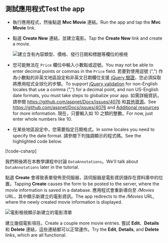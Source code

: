 
## <a name="test-the-app"></a><span data-ttu-id="b6df7-101">測試應用程式</span><span class="sxs-lookup"><span data-stu-id="b6df7-101">Test the app</span></span>

* <span data-ttu-id="b6df7-102">執行應用程式，然後點選 **Mvc Movie** 連結。</span><span class="sxs-lookup"><span data-stu-id="b6df7-102">Run the app and tap the **Mvc Movie** link.</span></span>
* <span data-ttu-id="b6df7-103">點選 **Create New** 連結，並建立電影。</span><span class="sxs-lookup"><span data-stu-id="b6df7-103">Tap the **Create New** link and create a movie.</span></span>

  ![建立含有內容類型、價格、發行日期和標題等欄位的檢視](../../tutorials/first-mvc-app/adding-model/_static/movies.png)

* <span data-ttu-id="b6df7-105">您可能無法在 `Price` 欄位中輸入小數點或逗號。</span><span class="sxs-lookup"><span data-stu-id="b6df7-105">You may not be able to enter decimal points or commas in the `Price` field.</span></span> <span data-ttu-id="b6df7-106">若要對使用逗號 (",") 作為小數點的非英文地區設定和非英文日期欄位支援 [jQuery 驗證](https://jqueryvalidation.org/)，您必須採取將應用程式全球化的步驟。</span><span class="sxs-lookup"><span data-stu-id="b6df7-106">To support [jQuery validation](https://jqueryvalidation.org/) for non-English locales that use a comma (",") for a decimal point, and non US-English date formats, you must take steps to globalize your app.</span></span> <span data-ttu-id="b6df7-107">如需詳細資訊，請參閱 https://github.com/aspnet/Docs/issues/4076 和[其他資源](#additional-resources)。</span><span class="sxs-lookup"><span data-stu-id="b6df7-107">See https://github.com/aspnet/Docs/issues/4076 and [Additional resources](#additional-resources) for more information.</span></span> <span data-ttu-id="b6df7-108">現在，只要輸入如 10 之類的整數。</span><span class="sxs-lookup"><span data-stu-id="b6df7-108">For now, just enter whole numbers like 10.</span></span>

<a name="displayformatdatelocal"></a>

* <span data-ttu-id="b6df7-109">在某些地區設定中，您需要指定日期格式。</span><span class="sxs-lookup"><span data-stu-id="b6df7-109">In some locales you need to specify the date format.</span></span> <span data-ttu-id="b6df7-110">請參閱下列強調顯示的程式碼。</span><span class="sxs-lookup"><span data-stu-id="b6df7-110">See the highlighted code below.</span></span>

[!code-csharp[](../../tutorials/first-mvc-app/start-mvc/sample/MvcMovie/Models/MovieDateFormat.cs?name=snippet_1&highlight=2,10)]

<span data-ttu-id="b6df7-111">我們稍後將在本教學課程中討論 `DataAnnotations`。</span><span class="sxs-lookup"><span data-stu-id="b6df7-111">We'll talk about `DataAnnotations` later in the tutorial.</span></span>

<span data-ttu-id="b6df7-112">點選 **Create** 會導致表單發佈至伺服器，該伺服器是電影資訊儲存在資料庫中的位置。</span><span class="sxs-lookup"><span data-stu-id="b6df7-112">Tapping **Create** causes the form to be posted to the server, where the movie information is saved in a database.</span></span> <span data-ttu-id="b6df7-113">應用程式會重新導向至 */Movies* URL，其中顯示新建立的電影資訊。</span><span class="sxs-lookup"><span data-stu-id="b6df7-113">The app redirects to the */Movies* URL, where the newly created movie information is displayed.</span></span>

![電影檢視顯示新建立的電影清單](../../tutorials/first-mvc-app/adding-model/_static/h.png)

<span data-ttu-id="b6df7-115">建立幾個電影項目。</span><span class="sxs-lookup"><span data-stu-id="b6df7-115">Create a couple more movie entries.</span></span> <span data-ttu-id="b6df7-116">嘗試 **Edit**、**Details** 和 **Delete** 連結，這些連結都可以正常運作。</span><span class="sxs-lookup"><span data-stu-id="b6df7-116">Try the **Edit**, **Details**, and **Delete** links, which are all functional.</span></span>
